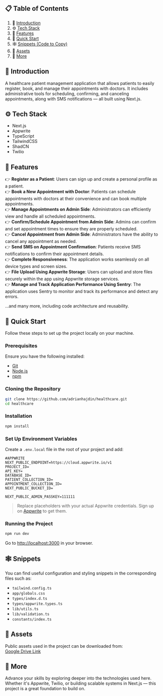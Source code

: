 ## 📋 Table of Contents

1. 🤖 [Introduction](#introduction)  
2. ⚙️ [Tech Stack](#tech-stack)  
3. 🔋 [Features](#features)  
4. 🤸 [Quick Start](#quick-start)  
5. 🕸️ [Snippets (Code to Copy)](#snippets)  
6. 🔗 [Assets](#links)  
7. 🚀 [More](#more)

## 🤖 Introduction

A healthcare patient management application that allows patients to easily register, book, and manage their appointments with doctors. It includes administrative tools for scheduling, confirming, and canceling appointments, along with SMS notifications — all built using Next.js.

## ⚙️ Tech Stack

- Next.js  
- Appwrite  
- TypeScript  
- TailwindCSS  
- ShadCN  
- Twilio  

## 🔋 Features

👉 **Register as a Patient**: Users can sign up and create a personal profile as a patient.  
👉 **Book a New Appointment with Doctor**: Patients can schedule appointments with doctors at their convenience and can book multiple appointments.  
👉 **Manage Appointments on Admin Side**: Administrators can efficiently view and handle all scheduled appointments.  
👉 **Confirm/Schedule Appointment from Admin Side**: Admins can confirm and set appointment times to ensure they are properly scheduled.  
👉 **Cancel Appointment from Admin Side**: Administrators have the ability to cancel any appointment as needed.  
👉 **Send SMS on Appointment Confirmation**: Patients receive SMS notifications to confirm their appointment details.  
👉 **Complete Responsiveness**: The application works seamlessly on all device types and screen sizes.  
👉 **File Upload Using Appwrite Storage**: Users can upload and store files securely within the app using Appwrite storage services.  
👉 **Manage and Track Application Performance Using Sentry**: The application uses Sentry to monitor and track its performance and detect any errors.  

...and many more, including code architecture and reusability.

## 🤸 Quick Start

Follow these steps to set up the project locally on your machine.

### Prerequisites

Ensure you have the following installed:

- [Git](https://git-scm.com/)  
- [Node.js](https://nodejs.org/en)  
- [npm](https://www.npmjs.com/)  

### Cloning the Repository

```bash
git clone https://github.com/adrianhajdin/healthcare.git
cd healthcare
```

### Installation

```bash
npm install
```

### Set Up Environment Variables

Create a `.env.local` file in the root of your project and add:

```env
#APPWRITE
NEXT_PUBLIC_ENDPOINT=https://cloud.appwrite.io/v1
PROJECT_ID=
API_KEY=
DATABASE_ID=
PATIENT_COLLECTION_ID=
APPOINTMENT_COLLECTION_ID=
NEXT_PUBLIC_BUCKET_ID=

NEXT_PUBLIC_ADMIN_PASSKEY=111111
```

> Replace placeholders with your actual Appwrite credentials. Sign up on [Appwrite](https://appwrite.io/) to get them.

### Running the Project

```bash
npm run dev
```

Go to [http://localhost:3000](http://localhost:3000) in your browser.

## 🕸️ Snippets

You can find useful configuration and styling snippets in the corresponding files such as:

- `tailwind.config.ts`  
- `app/globals.css`  
- `types/index.d.ts`  
- `types/appwrite.types.ts`  
- `lib/utils.ts`  
- `lib/validation.ts`  
- `constants/index.ts`

## 🔗 Assets

Public assets used in the project can be downloaded from:  
[Google Drive Link](https://drive.google.com/file/d/1yGvWFeSaH1_-aiQ1gejT23lqz5979RKB/view?usp=sharing)

## 🚀 More

Advance your skills by exploring deeper into the technologies used here. Whether it's Appwrite, Twilio, or building scalable systems in Next.js — this project is a great foundation to build on.
